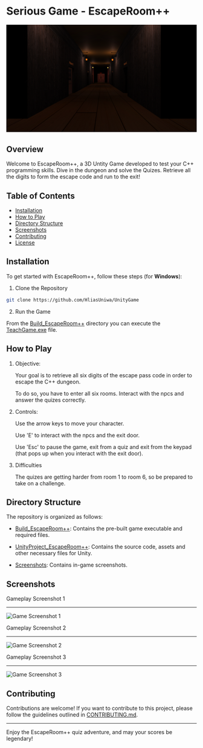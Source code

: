 # Serious Game - EscapeRoom++ 

![Game Screenshot](/Screenshots/game-main-hall.png)

## Overview

Welcome to EscapeRoom++, a 3D Untity Game developed to test your C++ programming skills. Dive in the dungeon and solve the Quizes. Retrieve all the digits to form the escape code and run to the exit!

## Table of Contents

- [Installation](#installation)
- [How to Play](#how-to-play)
- [Directory Structure](#directory-structure)
- [Screenshots](#screenshots)
- [Contributing](#contributing)
- [License](#license)

## Installation

To get started with EscapeRoom++, follow these steps (for <b>Windows</b>):

   1. Clone the Repository

   ```bash
   git clone https://github.com/HliasUniwa/UnityGame
   ```

 2. Run the Game

   From the [Build_EscapeRoom++](/Build_EscapeRoom++) directory you can execute the [TeachGame.exe](/Build_EscapeRoom++/TeachGame.exe) file.


## How to Play

1. Objective:

   Your goal is to retrieve all six digits of the escape pass code in order to escape the C++ dungeon.

   To do so, you have to enter all six rooms. Interact with the npcs and answer the quizes correctly.

2. Controls:

   Use the arrow keys to move your character.

   Use 'E' to interact with the npcs and the exit door.

   Use 'Esc' to pause the game, exit from a quiz and exit from the keypad (that pops up when you interact with the exit door).

4. Difficulties

   The quizes are getting harder from room 1 to room 6, so be prepared to take on a challenge.

## Directory Structure

The repository is organized as follows:

- [Build_EscapeRoom++](/Build_EscapeRoom++): Contains the pre-built game executable and required files.

- [UnityProject_EscapeRoom++](/UnityGame_EscapeRoom++): Contains the source code, assets and other necessary files for Unity.

- [Screenshots](/Screenshots): Contains in-game screenshots.

## Screenshots

Gameplay Screenshot 1
_ _ _
![Game Screenshot 1](screenshots/game_difficulties.png)

Gameplay Screenshot 2
_ _ _
![Game Screenshot 2](screenshots/playing.png)

Gameplay Screenshot 3
_ _ _
![Game Screenshot 3](screenshots/game_over.png)

## Contributing

Contributions are welcome! If you want to contribute to this project, please follow the guidelines outlined in [CONTRIBUTING.md](https://github.com/HliasUniwa/UnityGame/CONTRIBUTING.md).

* * *

Enjoy the EscapeRoom++ quiz adventure, and may your scores be legendary!
